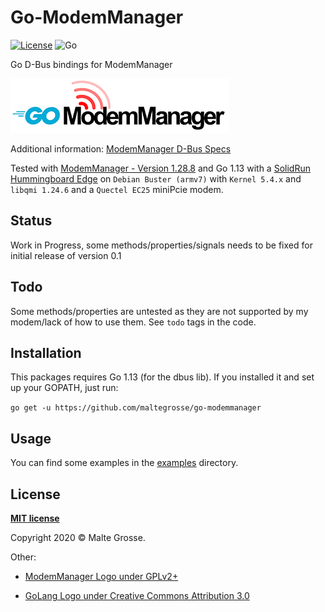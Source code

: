 Go-ModemManager
================
[![License](http://img.shields.io/:license-mit-blue.svg?style=flat-square)](http://badges.mit-license.org) ![Go](https://github.com/maltegrosse/go-modemmanager/workflows/Go/badge.svg) 

Go D-Bus bindings for ModemManager

![](./go-modemmanager.png)


Additional information: [ModemManager D-Bus Specs](https://www.freedesktop.org/software/ModemManager/api/1.12.0/ref-dbus.html)

Tested with [ModemManager - Version 1.28.8](https://gitlab.freedesktop.org/mobile-broadband/ModemManager) and Go 1.13
with a [SolidRun Hummingboard Edge](https://www.solid-run.com/nxp-family/hummingboard/) on `Debian Buster (armv7)` with `Kernel 5.4.x` and `libqmi 1.24.6` and a `Quectel EC25` miniPcie modem.

## Status
Work in Progress, some methods/properties/signals needs to be fixed for initial release of version 0.1

## Todo
Some methods/properties are untested as they are not supported by my modem/lack of how to use them. See `todo` tags in the code.

## Installation

This packages requires Go 1.13 (for the dbus lib). If you installed it and set up your GOPATH, just run:

`go get -u https://github.com/maltegrosse/go-modemmanager`

## Usage

You can find some examples in the [examples](examples) directory.

## License
**[MIT license](http://opensource.org/licenses/mit-license.php)**

Copyright 2020 © Malte Grosse.

Other:
- [ModemManager Logo under GPLv2+](https://gitlab.freedesktop.org/mobile-broadband/ModemManager/-/tree/master/data)

- [GoLang Logo under Creative Commons Attribution 3.0](https://blog.golang.org/go-brand)